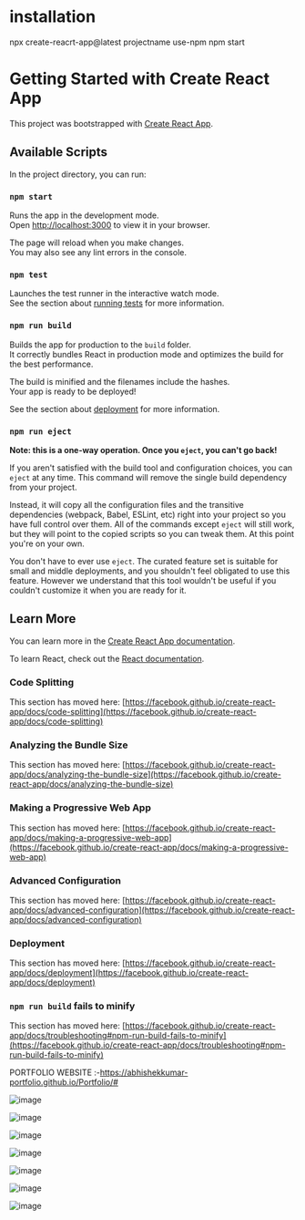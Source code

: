 # installation

npx create-reacrt-app@latest projectname use-npm
npm start

# Getting Started with Create React App

This project was bootstrapped with [Create React App](https://github.com/facebook/create-react-app).

## Available Scripts

In the project directory, you can run:

### `npm start`

Runs the app in the development mode.\
Open [http://localhost:3000](http://localhost:3000) to view it in your browser.

The page will reload when you make changes.\
You may also see any lint errors in the console.

### `npm test`

Launches the test runner in the interactive watch mode.\
See the section about [running tests](https://facebook.github.io/create-react-app/docs/running-tests) for more information.

### `npm run build`

Builds the app for production to the `build` folder.\
It correctly bundles React in production mode and optimizes the build for the best performance.

The build is minified and the filenames include the hashes.\
Your app is ready to be deployed!

See the section about [deployment](https://facebook.github.io/create-react-app/docs/deployment) for more information.

### `npm run eject`

**Note: this is a one-way operation. Once you `eject`, you can't go back!**

If you aren't satisfied with the build tool and configuration choices, you can `eject` at any time. This command will remove the single build dependency from your project.

Instead, it will copy all the configuration files and the transitive dependencies (webpack, Babel, ESLint, etc) right into your project so you have full control over them. All of the commands except `eject` will still work, but they will point to the copied scripts so you can tweak them. At this point you're on your own.

You don't have to ever use `eject`. The curated feature set is suitable for small and middle deployments, and you shouldn't feel obligated to use this feature. However we understand that this tool wouldn't be useful if you couldn't customize it when you are ready for it.

## Learn More

You can learn more in the [Create React App documentation](https://facebook.github.io/create-react-app/docs/getting-started).

To learn React, check out the [React documentation](https://reactjs.org/).

### Code Splitting

This section has moved here: [https://facebook.github.io/create-react-app/docs/code-splitting](https://facebook.github.io/create-react-app/docs/code-splitting)

### Analyzing the Bundle Size

This section has moved here: [https://facebook.github.io/create-react-app/docs/analyzing-the-bundle-size](https://facebook.github.io/create-react-app/docs/analyzing-the-bundle-size)

### Making a Progressive Web App

This section has moved here: [https://facebook.github.io/create-react-app/docs/making-a-progressive-web-app](https://facebook.github.io/create-react-app/docs/making-a-progressive-web-app)

### Advanced Configuration

This section has moved here: [https://facebook.github.io/create-react-app/docs/advanced-configuration](https://facebook.github.io/create-react-app/docs/advanced-configuration)

### Deployment

This section has moved here: [https://facebook.github.io/create-react-app/docs/deployment](https://facebook.github.io/create-react-app/docs/deployment)

### `npm run build` fails to minify

This section has moved here: [https://facebook.github.io/create-react-app/docs/troubleshooting#npm-run-build-fails-to-minify](https://facebook.github.io/create-react-app/docs/troubleshooting#npm-run-build-fails-to-minify)

PORTFOLIO WEBSITE :-https://abhishekkumar-portfolio.github.io/Portfolio/#

![image](https://user-images.githubusercontent.com/76790667/164981713-6b8885d2-0d15-4c66-8086-7f5268215217.png)

![image](https://user-images.githubusercontent.com/76790667/164981720-6ae5b0d5-49e6-411c-872e-25fb034fb9c6.png)

![image](https://user-images.githubusercontent.com/76790667/164981729-549e5702-7c33-45e4-adf9-98b1b6cfbf36.png)

![image](https://user-images.githubusercontent.com/76790667/164981743-ad546f8d-c2be-4a1c-81f2-2b1562c9f53a.png)

![image](https://user-images.githubusercontent.com/76790667/164981760-7f1a6c47-ac44-430d-9b08-b662e3974911.png)

![image](https://user-images.githubusercontent.com/76790667/164981765-d4ac8cb0-b9cd-44b2-bcb6-f6967bd4cbae.png)

![image](https://user-images.githubusercontent.com/76790667/164981770-e63b2ee9-dffe-464b-98a4-4b29d8f56a62.png)






